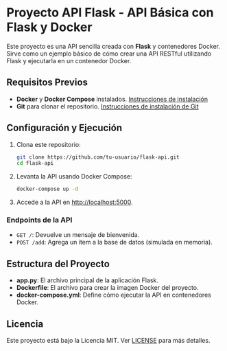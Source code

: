 # Proyecto API Flask - API Básica con Flask y Docker

Este proyecto es una API sencilla creada con **Flask** y contenedores Docker. Sirve como un ejemplo básico de cómo crear una API RESTful utilizando Flask y ejecutarla en un contenedor Docker.

## **Requisitos Previos**

- **Docker** y **Docker Compose** instalados. [Instrucciones de instalación](https://www.docker.com/get-started)
- **Git** para clonar el repositorio. [Instrucciones de instalación de Git](https://git-scm.com/)

## **Configuración y Ejecución**

1. Clona este repositorio:

    ```bash
    git clone https://github.com/tu-usuario/flask-api.git
    cd flask-api
    ```

2. Levanta la API usando Docker Compose:

    ```bash
    docker-compose up -d
    ```

3. Accede a la API en [http://localhost:5000](http://localhost:5000).

### **Endpoints de la API**

- `GET /`: Devuelve un mensaje de bienvenida.
- `POST /add`: Agrega un ítem a la base de datos (simulada en memoria).

## **Estructura del Proyecto**

- **app.py**: El archivo principal de la aplicación Flask.
- **Dockerfile**: El archivo para crear la imagen Docker del proyecto.
- **docker-compose.yml**: Define cómo ejecutar la API en contenedores Docker.

## **Licencia**

Este proyecto está bajo la Licencia MIT. Ver [LICENSE](LICENSE) para más detalles.
